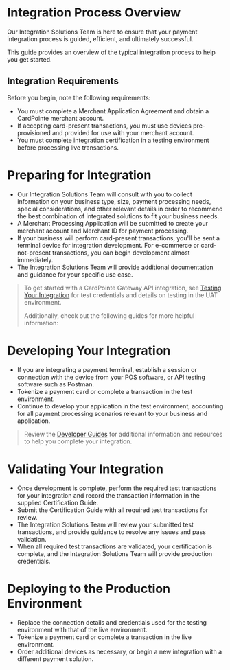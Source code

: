 # Integration Process Overview

Our Integration Solutions Team is here to ensure that your payment integration process is guided, efficient, and ultimately successful.

This guide provides an overview of the typical integration process to help you get started.

## Integration Requirements

Before you begin, note the following requirements:

- You must complete a Merchant Application Agreement and obtain a CardPointe merchant account.
- If accepting card-present transactions, you must use devices pre-provisioned and provided for use with your merchant account.
- You must complete integration certification in a testing environment before processing live transactions.

# Preparing for Integration

- Our Integration Solutions Team will consult with you to collect information on your business type, size, payment processing needs, special considerations, and other relevant details in order to recommend the best combination of integrated solutions to fit your business needs.
- A Merchant Processing Application will be submitted to create your merchant account and Merchant ID for payment processing. 
- If your business will perform card-present transactions, you'll be sent a terminal device for integration development. For e-commerce or card-not-present transactions, you can begin development almost immediately.
- The Integration Solutions Team will provide additional documentation and guidance for your specific use case.

<!-- theme: warning -->
> To get started with a CardPointe Gateway API integration, see [Testing Your Integration](?path=/docs/documentation/CardPointeGatewayDeveloperGuides.md#testing-your-integration) for test credentials and details on testing in the UAT environment.
> 
> Additionally, check out the following guides for more helpful information:

<!-- type: row -->

<!-- type: card
title: <center> API Basics and Best Practices </center>
description: <center> Provides helpful information and important best practices to help you get the most of your integration </center>
link: ?path=docs/documentation/APIBasicsAndBestPractices.md
-->

<!-- type: card
title: <center> API Connectivity Guide </center>
description: <center> Provides an overview of our APIs and services and how your integrated solution connects to them </center>
link: ?path=docs/documentation/APIConnectivityGuide.md
-->

<!-- type: row-end -->

# Developing Your Integration

- If you are integrating a payment terminal, establish a session or connection with the device from your POS software, or API testing software such as Postman.
- Tokenize a payment card or complete a transaction in the test environment.
- Continue to develop your application in the test environment, accounting for all payment processing scenarios relevant to your business and application.

<!-- theme: warning -->
> Review the [Developer Guides](?path=/docs/getting-started.md) for additional information and resources to help you complete your integration.

# Validating Your Integration

- Once development is complete, perform the required test transactions for your integration and record the transaction information in the supplied Certification Guide.
- Submit the Certification Guide with all required test transactions for review.
- The Integration Solutions Team will review your submitted test transactions, and provide guidance to resolve any issues and pass validation.
- When all required test transactions are validated, your certification is complete, and the Integration Solutions Team will provide production credentials.

# Deploying to the Production Environment

- Replace the connection details and credentials used for the testing environment with that of the live environment.
- Tokenize a payment card or complete a transaction in the live environment.
- Order additional devices as necessary, or begin a new integration with a different payment solution.
